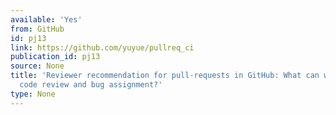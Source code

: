 ```yaml
---
available: 'Yes'
from: GitHub
id: pj13
link: https://github.com/yuyue/pullreq_ci
publication_id: pj13
source: None
title: 'Reviewer recommendation for pull-requests in GitHub: What can we learn from
  code review and bug assignment?'
type: None
---
```

